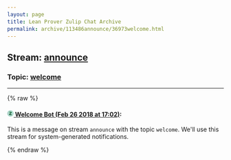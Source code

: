 ```yaml
---
layout: page
title: Lean Prover Zulip Chat Archive 
permalink: archive/113486announce/36973welcome.html
---
```


## Stream: [announce](index.html)
### Topic: [welcome](36973welcome.html)

---


{% raw %}
#### [![Click to go to Zulip](../../assets/img/zulip2.png) Welcome Bot (Feb 26 2018 at 17:02)](https://leanprover.zulipchat.com/#narrow/stream/113486-announce/topic/welcome/near/123002019):
This is a message on stream `announce` with the topic `welcome`. We'll use this stream for system-generated notifications.


{% endraw %}
